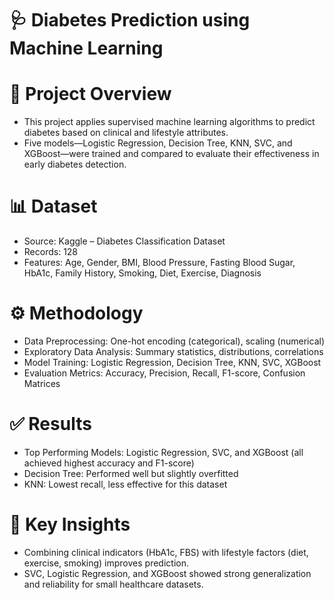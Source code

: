 # 🩺 Diabetes Prediction using Machine Learning
# 📖 Project Overview
- This project applies supervised machine learning algorithms to predict diabetes based on clinical and lifestyle attributes.
- Five models—Logistic Regression, Decision Tree, KNN, SVC, and XGBoost—were trained and compared to evaluate their effectiveness in early diabetes detection.
# 📊 Dataset
- Source: Kaggle – Diabetes Classification Dataset
- Records: 128
- Features: Age, Gender, BMI, Blood Pressure, Fasting Blood Sugar, HbA1c, Family History, Smoking, Diet, Exercise, Diagnosis
# ⚙️ Methodology
- Data Preprocessing: One-hot encoding (categorical), scaling (numerical)
- Exploratory Data Analysis: Summary statistics, distributions, correlations
- Model Training: Logistic Regression, Decision Tree, KNN, SVC, XGBoost
- Evaluation Metrics: Accuracy, Precision, Recall, F1-score, Confusion Matrices
# ✅ Results
- Top Performing Models: Logistic Regression, SVC, and XGBoost (all achieved highest accuracy and F1-score)
- Decision Tree: Performed well but slightly overfitted
- KNN: Lowest recall, less effective for this dataset
# 📌 Key Insights
- Combining clinical indicators (HbA1c, FBS) with lifestyle factors (diet, exercise, smoking) improves prediction.
- SVC, Logistic Regression, and XGBoost showed strong generalization and reliability for small healthcare datasets.
